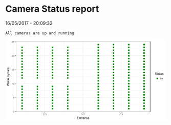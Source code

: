 Camera Status report
================
16/05/2017 - 20:09:32

    All cameras are up and running

![](camreport_files/figure-markdown_github/unnamed-chunk-2-1.png)
